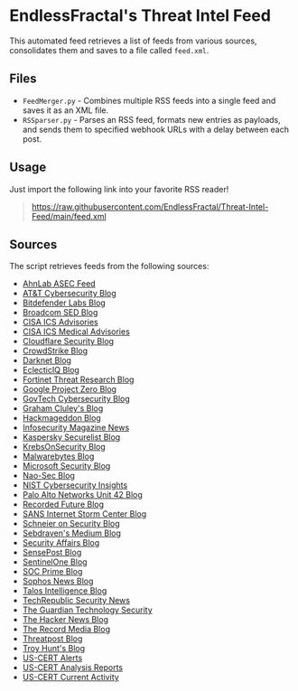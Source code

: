 # EndlessFractal's Threat Intel Feed

This automated feed retrieves a list of feeds from various sources, consolidates them and saves to a file called `feed.xml`.

## Files

- `FeedMerger.py` - Combines multiple RSS feeds into a single feed and saves it as an XML file.
- `RSSparser.py` - Parses an RSS feed, formats new entries as payloads, and sends them to specified webhook URLs with a delay between each post.

## Usage

Just import the following link into your favorite RSS reader!

> https://raw.githubusercontent.com/EndlessFractal/Threat-Intel-Feed/main/feed.xml

## Sources

The script retrieves feeds from the following sources:

- [AhnLab ASEC Feed](https://asec.ahnlab.com/en/feed/)
- [AT&T Cybersecurity Blog](https://cybersecurity.att.com/site/blog-all-rss)
- [Bitdefender Labs Blog](https://www.bitdefender.com/blog/api/rss/labs/)
- [Broadcom SED Blog](https://sed-cms.broadcom.com/rss/v1/blogs/rss.xml)
- [CISA ICS Advisories](https://www.cisa.gov/cybersecurity-advisories/ics-advisories.xml)
- [CISA ICS Medical Advisories](https://www.cisa.gov/cybersecurity-advisories/ics-medical-advisories.xml)
- [Cloudflare Security Blog](https://blog.cloudflare.com/tag/security/rss)
- [CrowdStrike Blog](https://www.crowdstrike.com/blog/feed)
- [Darknet Blog](https://www.darknet.org.uk/feed/)
- [EclecticIQ Blog](https://blog.eclecticiq.com/rss.xml)
- [Fortinet Threat Research Blog](https://feeds.fortinet.com/fortinet/blog/threat-research)
- [Google Project Zero Blog](https://googleprojectzero.blogspot.com/feeds/posts/default)
- [GovTech Cybersecurity Blog](https://www.govtech.com/blogs/lohrmann-on-cybersecurity.rss)
- [Graham Cluley's Blog](https://www.grahamcluley.com/feed/)
- [Hackmageddon Blog](https://www.hackmageddon.com/feed/)
- [Infosecurity Magazine News](https://www.infosecurity-magazine.com/rss/news/)
- [Kaspersky Securelist Blog](https://securelist.com/feed/)
- [KrebsOnSecurity Blog](https://krebsonsecurity.com/feed/)
- [Malwarebytes Blog](https://blog.malwarebytes.com/feed/)
- [Microsoft Security Blog](https://www.microsoft.com/en-us/security/blog/feed/)
- [Nao-Sec Blog](https://nao-sec.org/feed.xml)
- [NIST Cybersecurity Insights](https://www.nist.gov/blogs/cybersecurity-insights/rss.xml)
- [Palo Alto Networks Unit 42 Blog](https://unit42.paloaltonetworks.com//feed)
- [Recorded Future Blog](https://www.recordedfuture.com/feed)
- [SANS Internet Storm Center Blog](https://isc.sans.edu/rssfeed_full.xml)
- [Schneier on Security Blog](https://www.schneier.com/blog/atom.xml)
- [Sebdraven's Medium Blog](https://sebdraven.medium.com/feed)
- [Security Affairs Blog](https://securityaffairs.co//feed)
- [SensePost Blog](https://sensepost.com/rss.xml)
- [SentinelOne Blog](https://www.sentinelone.com/feed/)
- [SOC Prime Blog](https://socprime.com/feed/)
- [Sophos News Blog](https://news.sophos.com/feed/)
- [Talos Intelligence Blog](https://blog.talosintelligence.com/rss/)
- [TechRepublic Security News](https://www.techrepublic.com/rssfeeds/topic/security/)
- [The Guardian Technology Security](https://www.theguardian.com/technology/data-computer-security/rss)
- [The Hacker News Blog](https://thehackernews.com/feeds/posts/default)
- [The Record Media Blog](https://therecord.media//feed)
- [Threatpost Blog](https://threatpost.com/feed/)
- [Troy Hunt's Blog](https://www.troyhunt.com/rss/)
- [US-CERT Alerts](https://us-cert.cisa.gov/ncas/alerts.xml)
- [US-CERT Analysis Reports](https://us-cert.cisa.gov/ncas/analysis-reports.xml)
- [US-CERT Current Activity](https://us-cert.cisa.gov/ncas/current-activity.xml)
